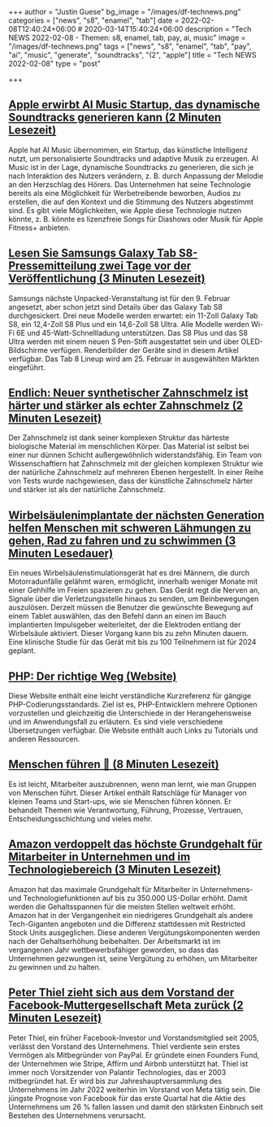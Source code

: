 +++
author = "Justin Guese"
bg_image = "/images/df-technews.png"
categories = ["news", "s8", "enamel", "tab"]
date = 2022-02-08T12:40:24+06:00 # 2020-03-14T15:40:24+06:00
description = "Tech NEWS 2022-02-08 - Themen: s8, enamel, tab, pay, ai, music"
image = "/images/df-technews.png"
tags = ["news", "s8", "enamel", "tab", "pay", "ai", "music", "generate", "soundtracks", "(2", "apple"]
title = "Tech NEWS 2022-02-08"
type = "post"

+++

## [Apple erwirbt AI Music Startup, das dynamische Soundtracks generieren kann (2 Minuten Lesezeit)](https://www.macrumors.com/2022/02/07/apple-acquires-ai-music/)

 Apple hat AI Music übernommen, ein Startup, das künstliche Intelligenz nutzt, um personalisierte Soundtracks und adaptive Musik zu erzeugen. AI Music ist in der Lage, dynamische Soundtracks zu generieren, die sich je nach Interaktion des Nutzers verändern, z. B. durch Anpassung der Melodie an den Herzschlag des Hörers. Das Unternehmen hat seine Technologie bereits als eine Möglichkeit für Werbetreibende beworben, Audios zu erstellen, die auf den Kontext und die Stimmung des Nutzers abgestimmt sind. Es gibt viele Möglichkeiten, wie Apple diese Technologie nutzen könnte, z. B. könnte es lizenzfreie Songs für Diashows oder Musik für Apple Fitness+ anbieten.

## [Lesen Sie Samsungs Galaxy Tab S8-Pressemitteilung zwei Tage vor der Veröffentlichung (3 Minuten Lesezeit)](https://www.theverge.com/2022/2/7/22922631/samsung-galaxy-tab-s8-lineup-leaks-renders-evan-blass-press-release?scrolla=5eb6d68b7fedc32c19ef33b4)

 Samsungs nächste Unpacked-Veranstaltung ist für den 9. Februar angesetzt, aber schon jetzt sind Details über das Galaxy Tab S8 durchgesickert. Drei neue Modelle werden erwartet: ein 11-Zoll Galaxy Tab S8, ein 12,4-Zoll S8 Plus und ein 14,6-Zoll S8 Ultra. Alle Modelle werden Wi-Fi 6E und 45-Watt-Schnellladung unterstützen. Das S8 Plus und das S8 Ultra werden mit einem neuen S Pen-Stift ausgestattet sein und über OLED-Bildschirme verfügen. Renderbilder der Geräte sind in diesem Artikel verfügbar. Das Tab 8 Lineup wird am 25. Februar in ausgewählten Märkten eingeführt.

## [Endlich: Neuer synthetischer Zahnschmelz ist härter und stärker als echter Zahnschmelz (2 Minuten Lesezeit)](https://scitechdaily.com/at-last-new-synthetic-tooth-enamel-is-harder-and-stronger-than-the-real-thing/)

 Der Zahnschmelz ist dank seiner komplexen Struktur das härteste biologische Material im menschlichen Körper. Das Material ist selbst bei einer nur dünnen Schicht außergewöhnlich widerstandsfähig. Ein Team von Wissenschaftlern hat Zahnschmelz mit der gleichen komplexen Struktur wie der natürliche Zahnschmelz auf mehreren Ebenen hergestellt. In einer Reihe von Tests wurde nachgewiesen, dass der künstliche Zahnschmelz härter und stärker ist als der natürliche Zahnschmelz.

## [Wirbelsäulenimplantate der nächsten Generation helfen Menschen mit schweren Lähmungen zu gehen, Rad zu fahren und zu schwimmen (3 Minuten Lesedauer)](https://www.science.org/content/article/next-generation-spinal-implants-help-people-severe-paralysis-walk-cycle-and-swim)

 Ein neues Wirbelsäulenstimulationsgerät hat es drei Männern, die durch Motorradunfälle gelähmt waren, ermöglicht, innerhalb weniger Monate mit einer Gehhilfe im Freien spazieren zu gehen. Das Gerät regt die Nerven an, Signale über die Verletzungsstelle hinaus zu senden, um Beinbewegungen auszulösen. Derzeit müssen die Benutzer die gewünschte Bewegung auf einem Tablet auswählen, das den Befehl dann an einen im Bauch implantierten Impulsgeber weiterleitet, der die Elektroden entlang der Wirbelsäule aktiviert. Dieser Vorgang kann bis zu zehn Minuten dauern. Eine klinische Studie für das Gerät mit bis zu 100 Teilnehmern ist für 2024 geplant.

## [PHP: Der richtige Weg (Website)](https://phptherightway.com/)

 Diese Website enthält eine leicht verständliche Kurzreferenz für gängige PHP-Codierungsstandards. Ziel ist es, PHP-Entwicklern mehrere Optionen vorzustellen und gleichzeitig die Unterschiede in der Herangehensweise und im Anwendungsfall zu erläutern. Es sind viele verschiedene Übersetzungen verfügbar. Die Website enthält auch Links zu Tutorials und anderen Ressourcen.

## [Menschen führen 🤯 (8 Minuten Lesezeit)](https://klinger.io/posts/managing-people-%F0%9F%A4%AF)

 Es ist leicht, Mitarbeiter auszubrennen, wenn man lernt, wie man Gruppen von Menschen führt. Dieser Artikel enthält Ratschläge für Manager von kleinen Teams und Start-ups, wie sie Menschen führen können. Er behandelt Themen wie Verantwortung, Führung, Prozesse, Vertrauen, Entscheidungsschichtung und vieles mehr.

## [Amazon verdoppelt das höchste Grundgehalt für Mitarbeiter in Unternehmen und im Technologiebereich (3 Minuten Lesezeit)](https://siliconangle.com/2022/02/07/amazon-doubles-top-base-pay-corporate-tech-workers/)

 Amazon hat das maximale Grundgehalt für Mitarbeiter in Unternehmens- und Technologiefunktionen auf bis zu 350.000 US-Dollar erhöht. Damit werden die Gehaltsspannen für die meisten Stellen weltweit erhöht. Amazon hat in der Vergangenheit ein niedrigeres Grundgehalt als andere Tech-Giganten angeboten und die Differenz stattdessen mit Restricted Stock Units ausgeglichen. Diese anderen Vergütungskomponenten werden nach der Gehaltserhöhung beibehalten. Der Arbeitsmarkt ist im vergangenen Jahr wettbewerbsfähiger geworden, so dass das Unternehmen gezwungen ist, seine Vergütung zu erhöhen, um Mitarbeiter zu gewinnen und zu halten.

## [Peter Thiel zieht sich aus dem Vorstand der Facebook-Muttergesellschaft Meta zurück (2 Minuten Lesezeit)](https://www.cnbc.com/2022/02/07/peter-thiel-to-step-down-from-facebook-board.html/1/0100017ed9070a39-5680d4aa-0f73-4295-bd4a-c9c3ffe407c9-000000/i0CU5jj08iLZWklLGyPzbJzq4V02FMzOnG7XLWdve7c=236)

 Peter Thiel, ein früher Facebook-Investor und Vorstandsmitglied seit 2005, verlässt den Vorstand des Unternehmens. Thiel verdiente sein erstes Vermögen als Mitbegründer von PayPal. Er gründete einen Founders Fund, der Unternehmen wie Stripe, Affirm und Airbnb unterstützt hat. Thiel ist immer noch Vorsitzender von Palantir Technologies, das er 2003 mitbegründet hat. Er wird bis zur Jahreshauptversammlung des Unternehmens im Jahr 2022 weiterhin im Vorstand von Meta tätig sein. Die jüngste Prognose von Facebook für das erste Quartal hat die Aktie des Unternehmens um 26 % fallen lassen und damit den stärksten Einbruch seit Bestehen des Unternehmens verursacht.

